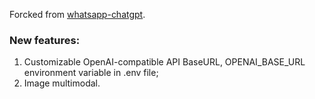 Forcked from [whatsapp-chatgpt](https://github.com/askrella/whatsapp-chatgpt).

### New features:

1. Customizable OpenAI-compatible API BaseURL, OPENAI_BASE_URL environment variable in .env file;
2. Image multimodal.